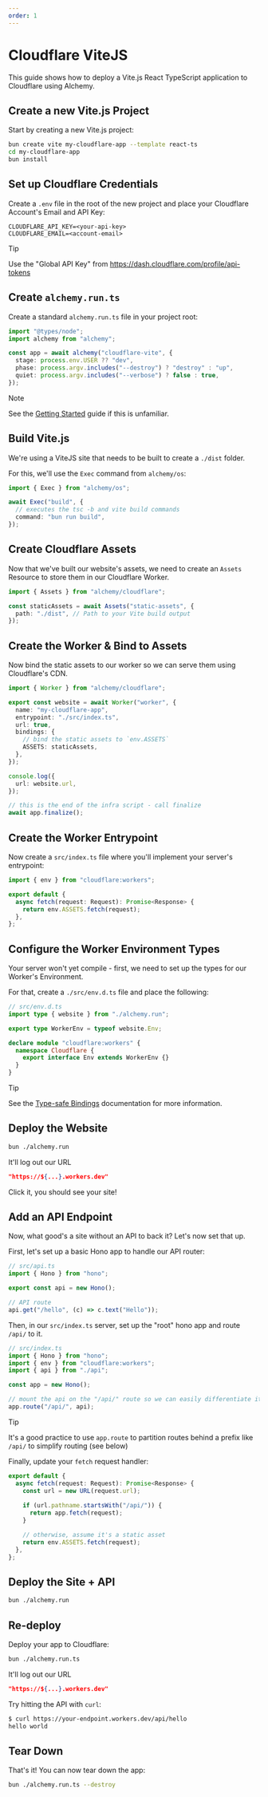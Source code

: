 ```yaml
---
order: 1
---
```


# Cloudflare ViteJS

This guide shows how to deploy a Vite.js React TypeScript application to Cloudflare using Alchemy.

## Create a new Vite.js Project

Start by creating a new Vite.js project:

```bash
bun create vite my-cloudflare-app --template react-ts
cd my-cloudflare-app
bun install
```

## Set up Cloudflare Credentials

Create a `.env` file in the root of the new project and place your Cloudflare Account's Email and API Key:

```
CLOUDFLARE_API_KEY=<your-api-key>
CLOUDFLARE_EMAIL=<account-email>
```

> [!TIP]
> Use the "Global API Key" from https://dash.cloudflare.com/profile/api-tokens

## Create `alchemy.run.ts`

Create a standard `alchemy.run.ts` file in your project root:

```typescript
import "@types/node";
import alchemy from "alchemy";

const app = await alchemy("cloudflare-vite", {
  stage: process.env.USER ?? "dev",
  phase: process.argv.includes("--destroy") ? "destroy" : "up",
  quiet: process.argv.includes("--verbose") ? false : true,
});
```

> [!NOTE]
> See the [Getting Started](../getting-started) guide if this is unfamiliar.

## Build Vite.js

We're using a ViteJS site that needs to be built to create a `./dist` folder.

For this, we'll use the `Exec` command from `alchemy/os`:

```typescript
import { Exec } from "alchemy/os";

await Exec("build", {
  // executes the tsc -b and vite build commands
  command: "bun run build",
});
```

## Create Cloudflare Assets

Now that we've built our website's assets, we need to create an `Assets` Resource to store them in our Cloudflare Worker.

```typescript
import { Assets } from "alchemy/cloudflare";

const staticAssets = await Assets("static-assets", {
  path: "./dist", // Path to your Vite build output
});
```

## Create the Worker & Bind to Assets

Now bind the static assets to our worker so we can serve them using Cloudflare's CDN.

```typescript
import { Worker } from "alchemy/cloudflare";

export const website = await Worker("worker", {
  name: "my-cloudflare-app",
  entrypoint: "./src/index.ts",
  url: true,
  bindings: {
    // bind the static assets to `env.ASSETS`
    ASSETS: staticAssets,
  },
});

console.log({
  url: website.url,
});

// this is the end of the infra script - call finalize
await app.finalize();
```

## Create the Worker Entrypoint

Now create a `src/index.ts` file where you'll implement your server's entrypoint:

```typescript
import { env } from "cloudflare:workers";

export default {
  async fetch(request: Request): Promise<Response> {
    return env.ASSETS.fetch(request);
  },
};
```

## Configure the Worker Environment Types

Your server won't yet compile - first, we need to set up the types for our Worker's Environment.

For that, create a `./src/env.d.ts` file and place the following:

```typescript
// src/env.d.ts
import type { website } from "./alchemy.run";

export type WorkerEnv = typeof website.Env;

declare module "cloudflare:workers" {
  namespace Cloudflare {
    export interface Env extends WorkerEnv {}
  }
}
```

> [!TIP]
> See the [Type-safe Bindings](../concepts/bindings#type-safe-bindings) documentation for more information.

## Deploy the Website

```sh
bun ./alchemy.run
```

It'll log out our URL
```json
"https://${...}.workers.dev"
```

Click it, you should see your site!

## Add an API Endpoint

Now, what good's a site without an API to back it? Let's now set that up.

First, let's set up a basic Hono app to handle our API router:

```typescript
// src/api.ts
import { Hono } from "hono";

export const api = new Hono();

// API route
api.get("/hello", (c) => c.text("Hello"));
```

Then, in our `src/index.ts` server, set up the "root" hono app and route `/api/` to it.
```ts
// src/index.ts
import { Hono } from "hono";
import { env } from "cloudflare:workers";
import { api } from "./api";

const app = new Hono();

// mount the api on the "/api/" route so we can easily differentiate it
app.route("/api/", api);
```

> [!TIP]
> It's a good practice to use `app.route` to partition routes behind a prefix like `/api/` to simplify routing (see below)

Finally, update your `fetch` request handler:
```ts
export default {
  async fetch(request: Request): Promise<Response> {
    const url = new URL(request.url);
    
    if (url.pathname.startsWith("/api/")) {
      return app.fetch(request);
    }

    // otherwise, assume it's a static asset
    return env.ASSETS.fetch(request);
  },
};
```

## Deploy the Site + API

```sh
bun ./alchemy.run
```

## Re-deploy

Deploy your app to Cloudflare:

```bash
bun ./alchemy.run.ts
```

It'll log out our URL
```json
"https://${...}.workers.dev"
```

Try hitting the API with `curl`:

```sh
$ curl https://your-endpoint.workers.dev/api/hello
hello world
```

## Tear Down

That's it! You can now tear down the app:

```bash
bun ./alchemy.run.ts --destroy
```

